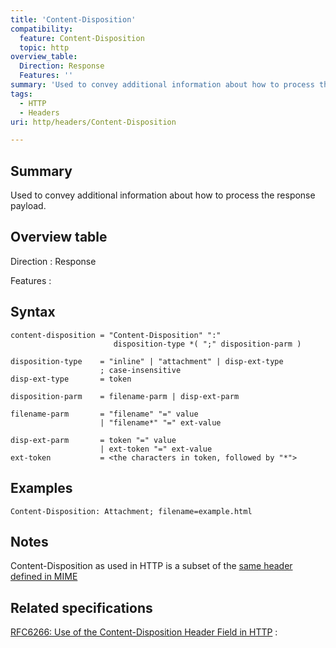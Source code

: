 ```yaml
---
title: 'Content-Disposition'
compatibility:
  feature: Content-Disposition
  topic: http
overview_table:
  Direction: Response
  Features: ''
summary: 'Used to convey additional information about how to process the response payload.'
tags:
  - HTTP
  - Headers
uri: http/headers/Content-Disposition

---
```

## Summary

Used to convey additional information about how to process the response payload.

## Overview table

Direction
:   Response

Features
:

## Syntax

    content-disposition = "Content-Disposition" ":"
                           disposition-type *( ";" disposition-parm )

    disposition-type    = "inline" | "attachment" | disp-ext-type
                        ; case-insensitive
    disp-ext-type       = token

    disposition-parm    = filename-parm | disp-ext-parm

    filename-parm       = "filename" "=" value
                        | "filename*" "=" ext-value

    disp-ext-parm       = token "=" value
                        | ext-token "=" ext-value
    ext-token           = <the characters in token, followed by "*">

## Examples

```
Content-Disposition: Attachment; filename=example.html
```

## Notes

Content-Disposition as used in HTTP is a subset of the [same header defined in MIME](http://tools.ietf.org/html/rfc2183)

## Related specifications

[RFC6266: Use of the Content-Disposition Header Field in HTTP](http://tools.ietf.org/html/rfc6266)
:

